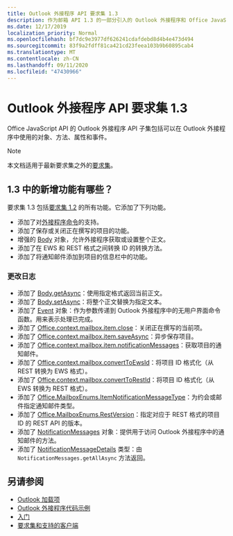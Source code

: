 ```yaml
---
title: Outlook 外接程序 API 要求集 1.3
description: 作为邮箱 API 1.3 的一部分引入的 Outlook 外接程序和 Office JavaScript Api 的功能和 Api。
ms.date: 12/17/2019
localization_priority: Normal
ms.openlocfilehash: bf7dc9e3977df626241cdafdebd8d4b4e473d494
ms.sourcegitcommit: 83f9a2fdff81ca421cd23feea103b9b60895cab4
ms.translationtype: MT
ms.contentlocale: zh-CN
ms.lasthandoff: 09/11/2020
ms.locfileid: "47430966"
---
```

# <a name="outlook-add-in-api-requirement-set-13"></a>Outlook 外接程序 API 要求集 1.3

Office JavaScript API 的 Outlook 外接程序 API 子集包括可以在 Outlook 外接程序中使用的对象、方法、属性和事件。

> [!NOTE]
> 本文档适用于最新要求集之外的[要求集](../../requirement-sets/outlook-api-requirement-sets.md)。

## <a name="whats-new-in-13"></a>1.3 中的新增功能有哪些？

要求集 1.3 包括[要求集 1.2](../requirement-set-1.2/outlook-requirement-set-1.2.md) 的所有功能。它添加了下列功能。

- 添加了对[外接程序命令](../../../outlook/add-in-commands-for-outlook.md)的支持。
- 添加了保存或关闭正在撰写的项目的功能。
- 增强的 [Body](/javascript/api/outlook/office.body?view=outlook-js-1.3&preserve-view=true) 对象，允许外接程序获取或设置整个正文。
- 添加了在 EWS 和 REST 格式之间转换 ID 的转换方法。
- 添加了将通知邮件添加到项目的信息栏中的功能。

### <a name="change-log"></a>更改日志

- 添加了 [Body.getAsync](/javascript/api/outlook/office.body?view=outlook-js-1.3&preserve-view=true#getasync-coerciontype--options--callback-)：使用指定格式返回当前正文。
- 添加了 [Body.setAsync](/javascript/api/outlook/office.body?view=outlook-js-1.3&preserve-view=true#setasync-data--options--callback-)：将整个正文替换为指定文本。
- 添加了 [Event](/javascript/api/office/office.addincommands.event) 对象：作为参数传递到 Outlook 外接程序中的无用户界面命令函数。用来表示处理已完成。
- 添加了 [Office.context.mailbox.item.close](office.context.mailbox.item.md#methods)：关闭正在撰写的当前项。
- 添加了 [Office.context.mailbox.item.saveAsync](office.context.mailbox.item.md#methods)：异步保存项目。
- 添加了 [Office.context.mailbox.item.notificationMessages](office.context.mailbox.item.md#properties)：获取项目的通知邮件。
- 添加了 [Office.context.mailbox.convertToEwsId](office.context.mailbox.md#methods)：将项目 ID 格式化（从 REST 转换为 EWS 格式）。
- 添加了 [Office.context.mailbox.convertToRestId](office.context.mailbox.md#methods)：将项目 ID 格式化（从 EWS 转换为 REST 格式）。
- 添加了 [Office.MailboxEnums.ItemNotificationMessageType](/javascript/api/outlook/office.mailboxenums.itemnotificationmessagetype?view=outlook-js-1.3&preserve-view=true)：为约会或邮件指定通知邮件类型。
- 添加了 [Office.MailboxEnums.RestVersion](/javascript/api/outlook/office.mailboxenums.restversion?view=outlook-js-1.3&preserve-view=true)：指定对应于 REST 格式的项目 ID 的 REST API 的版本。
- 添加了 [NotificationMessages](/javascript/api/outlook/office.notificationmessages?view=outlook-js-1.3&preserve-view=true) 对象：提供用于访问 Outlook 外接程序中的通知邮件的方法。
- 添加了 [NotificationMessageDetails](/javascript/api/outlook/office.notificationmessagedetails?view=outlook-js-1.3&preserve-view=true) 类型：由 `NotificationMessages.getAllAsync` 方法返回。

## <a name="see-also"></a>另请参阅

- [Outlook 加载项](../../../outlook/outlook-add-ins-overview.md)
- [Outlook 外接程序代码示例](https://developer.microsoft.com/outlook/gallery/?filterBy=Outlook,Samples,Add-ins)
- [入门](../../../quickstarts/outlook-quickstart.md)
- [要求集和支持的客户端](../../requirement-sets/outlook-api-requirement-sets.md)
